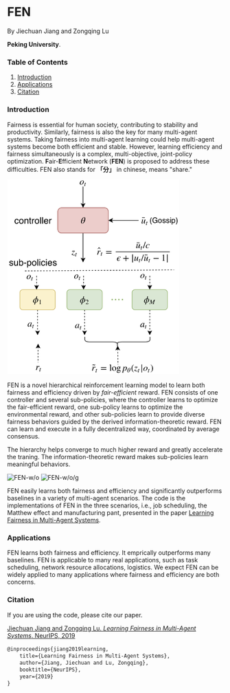 # FEN 

By Jiechuan Jiang and Zongqing Lu

**Peking University**.

### Table of Contents
1. [Introduction](#introduction)
2. [Applications](#applications)
3. [Citation](#citation)

### Introduction

Fairness is essential for human society, contributing to stability and productivity. Similarly, fairness is also the key for many multi-agent systems. Taking fairness into multi-agent learning could help multi-agent systems become both efficient and stable. However, learning efficiency and fairness simultaneously is a complex, multi-objective, joint-policy optimization. **F**air-**E**fficient **N**etwork (**FEN**) is proposed to address these difficulties. FEN also stands for **「分」** in chinese, means "share." 

<img src="FEN.png" alt="FEN" width="400">

FEN is a novel hierarchical reinforcement learning model to learn both fairness and efficiency driven by *fair-efficient* reward. FEN consists of one controller and several sub-policies,  where the controller learns to optimize the fair-efficient reward, one sub-policy learns to optimize the environmental reward, and other sub-policies learn to provide diverse fairness behaviors guided by the derived information-theoretic reward. FEN can learn and execute in a fully decentralized way, coordinated by average consensus. 

The hierarchy helps converge to much higher reward and greatly accelerate the traning. The information-theoretic reward makes sub-policies learn meaningful behaviors. 

<img src="FEN-w:o.png" alt="FEN-w/o" width="200">
<img src="FEN-w:o:g.png" alt="FEN-w/o/g" width="200">

FEN easily learns both fairness and efficiency and significantly outperforms baselines in a variety of multi-agent scenarios. The code is the implementations of FEN in the three scenarios, i.e., job scheduling, the Matthew effect and manufacturing pant, presented in the paper [Learning Fairness in Multi-Agent Systems](https://z0ngqing.github.io/publication/nips19/).

### Applications

FEN learns both fairness and efficiency. It emprically outperforms many baselines. FEN is applicable to many real applications, such as task scheduling, network resource allocations, logistics. We expect FEN can be widely applied to many applications where fairness and efficiency are both concerns.  


### Citation

If you are using the code, please cite our paper.

[Jiechuan Jiang and Zongqing Lu. *Learning Fairness in Multi-Agent Systems*. NeurIPS, 2019](https://z0ngqing.github.io/publication/nips19/)

	@inproceedings{jiang2019learning,
		title={Learning Fairness in Multi-Agent Systems},
		author={Jiang, Jiechuan and Lu, Zongqing},
		booktitle={NeurIPS},
		year={2019}
	}
